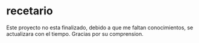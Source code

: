 # recetario
Este proyecto no esta finalizado, debido a que me faltan conocimientos, se actualizara con el tiempo. Gracias por su comprension.
